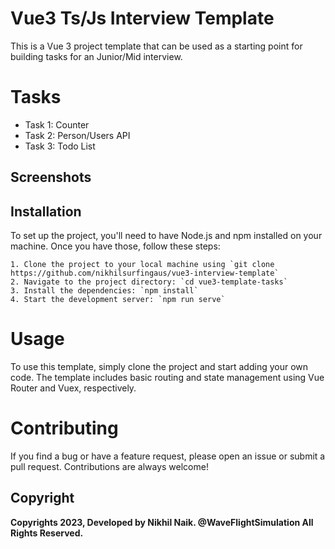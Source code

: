 
# Vue3 Ts/Js Interview Template
This is a Vue 3 project template that can be used as a starting point for building tasks for an Junior/Mid interview.




# Tasks

- Task 1: Counter
- Task 2: Person/Users API
- Task 3: Todo List

## Screenshots



##  Installation
To set up the project, you'll need to have Node.js and npm installed on your machine. Once you have those, follow these steps:

    1. Clone the project to your local machine using `git clone https://github.com/nikhilsurfingaus/vue3-interview-template`
    2. Navigate to the project directory: `cd vue3-template-tasks`
    3. Install the dependencies: `npm install`
    4. Start the development server: `npm run serve`

# Usage
To use this template, simply clone the project and start adding your own code. The template includes basic routing and state management using Vue Router and Vuex, respectively.

# Contributing
If you find a bug or have a feature request, please open an issue or submit a pull request. Contributions are always welcome!
## Copyright

**Copyrights 2023, Developed by Nikhil Naik. @WaveFlightSimulation All Rights Reserved.**

